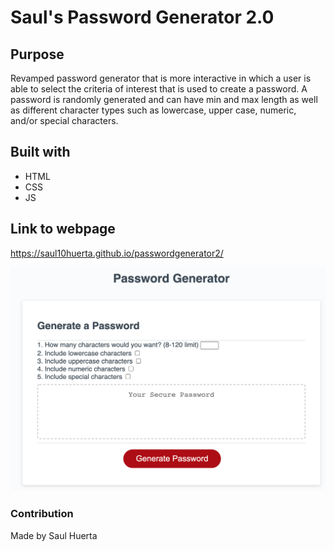 # Saul's Password Generator 2.0

## Purpose
Revamped password generator that is more interactive in which a user is able to select the criteria of interest that is used to create a password. A password is randomly generated and can have min and max length as well as different character types such as lowercase, upper case, numeric, and/or special characters.

## Built with
* HTML
* CSS
* JS

## Link to webpage
https://saul10huerta.github.io/passwordgenerator2/

![](./assets/images/html-password-gen.png)

### Contribution
Made by Saul Huerta